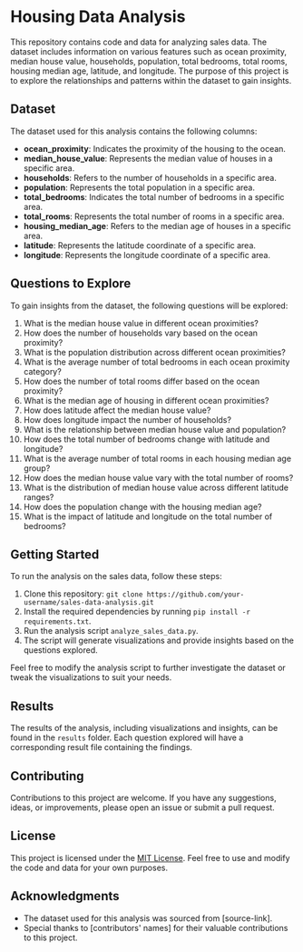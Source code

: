 # Housing Data Analysis

This repository contains code and data for analyzing sales data. The dataset includes information on various features such as ocean proximity, median house value, households, population, total bedrooms, total rooms, housing median age, latitude, and longitude. The purpose of this project is to explore the relationships and patterns within the dataset to gain insights.

## Dataset

The dataset used for this analysis contains the following columns:

- **ocean_proximity**: Indicates the proximity of the housing to the ocean.
- **median_house_value**: Represents the median value of houses in a specific area.
- **households**: Refers to the number of households in a specific area.
- **population**: Represents the total population in a specific area.
- **total_bedrooms**: Indicates the total number of bedrooms in a specific area.
- **total_rooms**: Represents the total number of rooms in a specific area.
- **housing_median_age**: Refers to the median age of houses in a specific area.
- **latitude**: Represents the latitude coordinate of a specific area.
- **longitude**: Represents the longitude coordinate of a specific area.

## Questions to Explore

To gain insights from the dataset, the following questions will be explored:

1. What is the median house value in different ocean proximities?
2. How does the number of households vary based on the ocean proximity?
3. What is the population distribution across different ocean proximities?
4. What is the average number of total bedrooms in each ocean proximity category?
5. How does the number of total rooms differ based on the ocean proximity?
6. What is the median age of housing in different ocean proximities?
7. How does latitude affect the median house value?
8. How does longitude impact the number of households?
9. What is the relationship between median house value and population?
10. How does the total number of bedrooms change with latitude and longitude?
11. What is the average number of total rooms in each housing median age group?
12. How does the median house value vary with the total number of rooms?
13. What is the distribution of median house value across different latitude ranges?
14. How does the population change with the housing median age?
15. What is the impact of latitude and longitude on the total number of bedrooms?

## Getting Started

To run the analysis on the sales data, follow these steps:

1. Clone this repository: `git clone https://github.com/your-username/sales-data-analysis.git`
2. Install the required dependencies by running `pip install -r requirements.txt`.
3. Run the analysis script `analyze_sales_data.py`.
4. The script will generate visualizations and provide insights based on the questions explored.

Feel free to modify the analysis script to further investigate the dataset or tweak the visualizations to suit your needs.

## Results

The results of the analysis, including visualizations and insights, can be found in the `results` folder. Each question explored will have a corresponding result file containing the findings.

## Contributing

Contributions to this project are welcome. If you have any suggestions, ideas, or improvements, please open an issue or submit a pull request.

## License

This project is licensed under the [MIT License](LICENSE). Feel free to use and modify the code and data for your own purposes.

## Acknowledgments

- The dataset used for this analysis was sourced from [source-link].
- Special thanks to [contributors' names] for their valuable contributions to this project.
